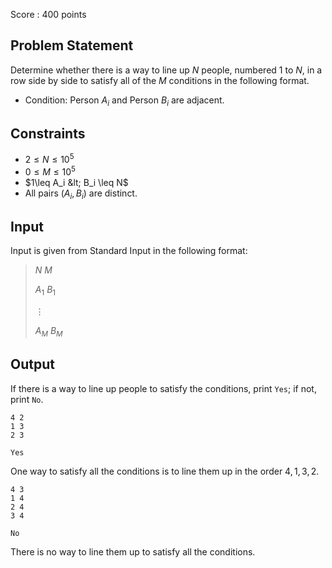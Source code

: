 Score : $400$ points

## Problem Statement

Determine whether there is a way to line up $N$ people, numbered $1$ to $N$, in a row side by side to satisfy all of the $M$ conditions in the following format.

- Condition: Person $A_i$ and Person $B_i$ are adjacent.

## Constraints

- $2 \leq N \leq 10^5$
- $0 \leq M \leq 10^5$
- $1\leq A_i &lt; B_i \leq N$
- All pairs $(A_i,B_i)$ are distinct.

## Input

Input is given from Standard Input in the following format:

> $N$ $M$
> 
> $A_1$ $B_1$
> 
> $\vdots$
> 
> $A_M$ $B_M$

## Output

If there is a way to line up people to satisfy the conditions, print `Yes`; if not, print `No`.

```input1
4 2
1 3
2 3
```

```output1
Yes
```

One way to satisfy all the conditions is to line them up in the order $4,1,3,2$.

```input2
4 3
1 4
2 4
3 4
```

```output2
No
```

There is no way to line them up to satisfy all the conditions.